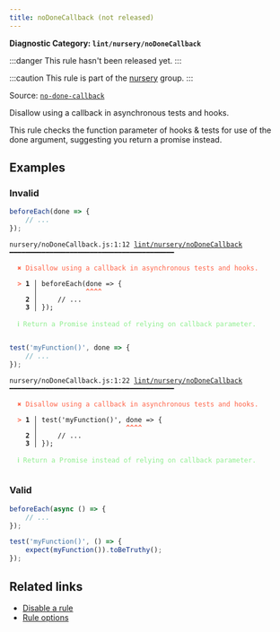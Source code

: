 ```yaml
---
title: noDoneCallback (not released)
---
```


**Diagnostic Category: `lint/nursery/noDoneCallback`**

:::danger
This rule hasn't been released yet.
:::

:::caution
This rule is part of the [nursery](/linter/rules/#nursery) group.
:::

Source: <a href="https://github.com/jest-community/eslint-plugin-jest/blob/main/docs/rules/no-done-callback.md" target="_blank"><code>no-done-callback</code></a>

Disallow using a callback in asynchronous tests and hooks.

This rule checks the function parameter of hooks & tests for use of the done argument, suggesting you return a promise instead.

## Examples

### Invalid

```jsx
beforeEach(done => {
    // ...
});
```

<pre class="language-text"><code class="language-text">nursery/noDoneCallback.js:1:12 <a href="https://biomejs.dev/linter/rules/no-done-callback">lint/nursery/noDoneCallback</a> ━━━━━━━━━━━━━━━━━━━━━━━━━━━━━━━━━━━━━━━━━

<strong><span style="color: Tomato;">  </span></strong><strong><span style="color: Tomato;">✖</span></strong> <span style="color: Tomato;">Disallow using a callback in asynchronous tests and hooks.</span>
  
<strong><span style="color: Tomato;">  </span></strong><strong><span style="color: Tomato;">&gt;</span></strong> <strong>1 │ </strong>beforeEach(done =&gt; {
   <strong>   │ </strong>           <strong><span style="color: Tomato;">^</span></strong><strong><span style="color: Tomato;">^</span></strong><strong><span style="color: Tomato;">^</span></strong><strong><span style="color: Tomato;">^</span></strong>
    <strong>2 │ </strong>    // ...
    <strong>3 │ </strong>});
  
<strong><span style="color: lightgreen;">  </span></strong><strong><span style="color: lightgreen;">ℹ</span></strong> <span style="color: lightgreen;">Return a Promise instead of relying on callback parameter.</span>
  
</code></pre>

```jsx
test('myFunction()', done => {
    // ...
});
```

<pre class="language-text"><code class="language-text">nursery/noDoneCallback.js:1:22 <a href="https://biomejs.dev/linter/rules/no-done-callback">lint/nursery/noDoneCallback</a> ━━━━━━━━━━━━━━━━━━━━━━━━━━━━━━━━━━━━━━━━━

<strong><span style="color: Tomato;">  </span></strong><strong><span style="color: Tomato;">✖</span></strong> <span style="color: Tomato;">Disallow using a callback in asynchronous tests and hooks.</span>
  
<strong><span style="color: Tomato;">  </span></strong><strong><span style="color: Tomato;">&gt;</span></strong> <strong>1 │ </strong>test('myFunction()', done =&gt; {
   <strong>   │ </strong>                     <strong><span style="color: Tomato;">^</span></strong><strong><span style="color: Tomato;">^</span></strong><strong><span style="color: Tomato;">^</span></strong><strong><span style="color: Tomato;">^</span></strong>
    <strong>2 │ </strong>    // ...
    <strong>3 │ </strong>});
  
<strong><span style="color: lightgreen;">  </span></strong><strong><span style="color: lightgreen;">ℹ</span></strong> <span style="color: lightgreen;">Return a Promise instead of relying on callback parameter.</span>
  
</code></pre>

### Valid

```jsx
beforeEach(async () => {
    // ...
});
```

```jsx
test('myFunction()', () => {
    expect(myFunction()).toBeTruthy();
});
```

## Related links

- [Disable a rule](/linter/#disable-a-lint-rule)
- [Rule options](/linter/#rule-options)
